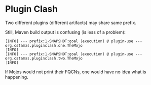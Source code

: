 # Plugin Clash

Two different plugins (different artifacts) may share same prefix.

Still, Maven build output is confusing (is less of a problem):
```
[INFO] --- prefix:1-SNAPSHOT:goal (execution) @ plugin-use ---
org.cstamas.pluginclash.one.TheMojo
[INFO] 
[INFO] --- prefix:1-SNAPSHOT:goal (execution) @ plugin-use ---
org.cstamas.pluginclash.two.TheMojo
[INFO] 
```

If Mojos would not print their FQCNs, one would have no idea what is happening.
